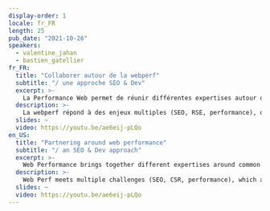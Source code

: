```yaml
---
display-order: 1
locale: fr_FR
length: 25
pub_date: "2021-10-26"
speakers:
  - valentine_jahan
  - bastien_gatellier
fr_FR:
  title: "Collaborer autour de la webperf"
  subtitle: "/ une approche SEO & Dev"
  excerpt: >-
    La Performance Web permet de réunir différentes expertises autour de projets commun. Retour d'expérience sur un projet transverse ambitieux chez Fabernovel.
  description: >-
    La webperf répond à des enjeux multiples (SEO, RSE, performance), qui sont souvent traités par des équipes d’expertises différentes. Ce cloisonnement participe à n’avoir qu’une compréhension partielle de ce sujet. Profitant d’une opportunité commune d’audit de webperf pour un de nos clients, les équipes SEO et dev de Fabernovel ont initié une approche globale centrée sur la webperf, sous laquelle se regroupent ces différentes expertises. Cette conférence sera l’occasion d’aborder les enseignements que nous avons pu tirer de cette collaboration au travers d’exemples concrets.
  slides: ~
  video: https://youtu.be/ae6eij-pLQo
en_US:
  title: "Partnering around web performance"
  subtitle: "/ an SEO & Dev approach"
  excerpt: >-
    Web Performance brings together different expertises around common projects. Flashback on an ambitious transverse project at Fabernovel.
  description: >-
    Web Perf meets multiple challenges (SEO, CSR, performance), which are often handled by teams with different expertise. This compartmentalization contributes to having only a partial understanding of the subject. Taking advantage of a common web performance audit opportunity for one of our clients, Fabernovel's SEO and dev teams have initiated a global approach focused on web performance, under which these different expertises are grouped. This conference will be an opportunity to discuss the lessons we have learned from this collaboration through concrete examples.
  slides: ~
  video: https://youtu.be/ae6eij-pLQo
---
```

